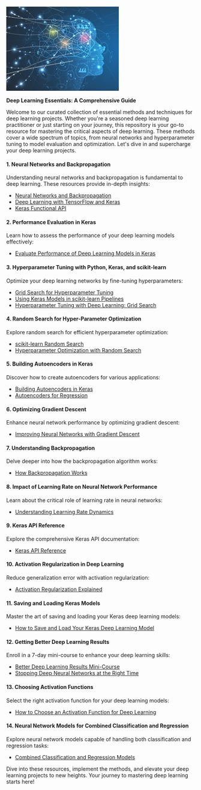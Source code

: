 ![Artificial_Neural_Network](ANN.png)

**Deep Learning Essentials: A Comprehensive Guide**

Welcome to our curated collection of essential methods and techniques for deep learning projects. Whether you're a seasoned deep learning practitioner or just starting on your journey, this repository is your go-to resource for mastering the critical aspects of deep learning. These methods cover a wide spectrum of topics, from neural networks and hyperparameter tuning to model evaluation and optimization. Let's dive in and supercharge your deep learning projects.

#### 1. **Neural Networks and Backpropagation**

Understanding neural networks and backpropagation is fundamental to deep learning. These resources provide in-depth insights:
   - [Neural Networks and Backpropagation](https://towardsdatascience.com/everything-you-need-to-know-about-neural-networks-and-backpropagation-machine-learning-made-easy-e5285bc2be3a)
   - [Deep Learning with TensorFlow and Keras](https://machinelearningmastery.com/tensorflow-tutorial-deep-learning-with-tf-keras/)
   - [Keras Functional API](https://machinelearningmastery.com/keras-functional-api-deep-learning/)

#### 2. **Performance Evaluation in Keras**

Learn how to assess the performance of your deep learning models effectively:
   - [Evaluate Performance of Deep Learning Models in Keras](https://machinelearningmastery.com/evaluate-performance-deep-learning-models-keras/)

#### 3. **Hyperparameter Tuning with Python, Keras, and scikit-learn**

Optimize your deep learning networks by fine-tuning hyperparameters:
   - [Grid Search for Hyperparameter Tuning](https://machinelearningmastery.com/grid-search-hyperparameters-deep-learning-models-python-keras/)
   - [Using Keras Models in scikit-learn Pipelines](https://machinelearningmastery.com/use-keras-deep-learning-models-scikit-learn-python/)
   - [Hyperparameter Tuning with Deep Learning: Grid Search](https://medium.com/datadriveninvestor/hyperparameter-tuning-with-deep-learning-grid-search-8630aa45b2da)

#### 4. **Random Search for Hyper-Parameter Optimization**

Explore random search for efficient hyperparameter optimization:
   - [scikit-learn Random Search](https://scikit-learn.org/stable/modules/grid_search.html)
   - [Hyperparameter Optimization with Random Search](https://machinelearningmastery.com/hyperparameter-optimization-with-random-search-and-grid-search/)

#### 5. **Building Autoencoders in Keras**

Discover how to create autoencoders for various applications:
   - [Building Autoencoders in Keras](https://blog.keras.io/building-autoencoders-in-keras.html)
   - [Autoencoders for Regression](https://machinelearningmastery.com/autoencoder-for-regression/)

#### 6. **Optimizing Gradient Descent**

Enhance neural network performance by optimizing gradient descent:
   - [Improving Neural Networks with Gradient Descent](http://iamtrask.github.io/2015/07/27/python-network-part2/)

#### 7. **Understanding Backpropagation**

Delve deeper into how the backpropagation algorithm works:
   - [How Backpropagation Works](http://neuralnetworksanddeeplearning.com/chap2.html)

#### 8. **Impact of Learning Rate on Neural Network Performance**

Learn about the critical role of learning rate in neural networks:
   - [Understanding Learning Rate Dynamics](https://machinelearningmastery.com/understand-the-dynamics-of-learning-rate-on-deep-learning-neural-networks/)

#### 9. **Keras API Reference**

Explore the comprehensive Keras API documentation:
   - [Keras API Reference](https://keras.io/api/)

#### 10. **Activation Regularization in Deep Learning**

Reduce generalization error with activation regularization:
   - [Activation Regularization Explained](https://machinelearningmastery.com/activation-regularization-for-reducing-generalization-error-in-deep-learning-neural-networks/)

#### 11. **Saving and Loading Keras Models**

Master the art of saving and loading your Keras deep learning models:
   - [How to Save and Load Your Keras Deep Learning Model](https://machinelearningmastery.com/save-load-keras-deep-learning-models/)

#### 12. **Getting Better Deep Learning Results**

Enroll in a 7-day mini-course to enhance your deep learning skills:
   - [Better Deep Learning Results Mini-Course](https://machinelearningmastery.com/better-deep-learning-neural-networks-crash-course/)
   - [Stopping Deep Neural Networks at the Right Time](https://machinelearningmastery.com/how-to-stop-training-deep-neural-networks-at-the-right-time-using-early-stopping/)

#### 13. **Choosing Activation Functions**

Select the right activation function for your deep learning models:
   - [How to Choose an Activation Function for Deep Learning](https://machinelearningmastery.com/choose-an-activation-function-for-deep-learning/)

#### 14. **Neural Network Models for Combined Classification and Regression**

Explore neural network models capable of handling both classification and regression tasks:
   - [Combined Classification and Regression Models](https://machinelearningmastery.com/neural-network-models-for-combined-classification-and-regression/)

Dive into these resources, implement the methods, and elevate your deep learning projects to new heights. Your journey to mastering deep learning starts here!
